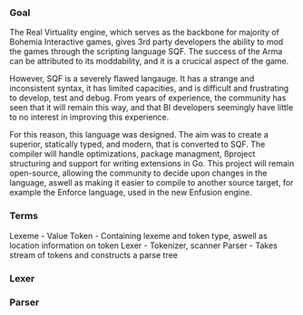 ### Goal

The Real Virtuality engine, which serves as the backbone for majority of Bohemia Interactive games, gives 3rd party
developers the ability to mod the games through the scripting language SQF. The success of the Arma can be attributed to its moddability, and it is a crucical aspect of the game.

However, SQF is a severely flawed langauge. It has a strange and inconsistent syntax, it has limited capacities, and is difficult and frustrating to develop, test and debug. From years of experience, the community has seen that it will remain this way, and that BI developers seemingly have little to no interest in improving this experience.

For this reason, this language was designed. The aim was to create a superior, statically typed, and modern, that is converted to SQF. The compiler will handle optimizations, package managment, ßproject structuring and support for writing extensions in Go. This project will remain open-source, allowing the community to decide upon changes in the language, aswell as making it easier to compile to another source target, for example the Enforce language, used in the new Enfusion engine.

### Terms

Lexeme - Value
Token - Containing lexeme and token type, aswell as location information on token
Lexer - Tokenizer, scanner
Parser - Takes stream of tokens and constructs a parse tree

### Lexer

### Parser